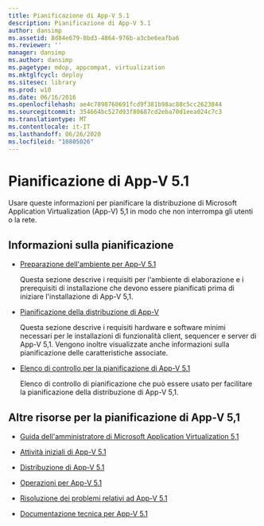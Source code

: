 ```yaml
---
title: Pianificazione di App-V 5.1
description: Pianificazione di App-V 5.1
author: dansimp
ms.assetid: 8d84e679-0bd3-4864-976b-a3cbe6eafba6
ms.reviewer: ''
manager: dansimp
ms.author: dansimp
ms.pagetype: mdop, appcompat, virtualization
ms.mktglfcycl: deploy
ms.sitesec: library
ms.prod: w10
ms.date: 06/16/2016
ms.openlocfilehash: ae4c7898760691fcd9f381b98ac88c5cc2623844
ms.sourcegitcommit: 354664bc527d93f80687cd2eba70d1eea024c7c3
ms.translationtype: MT
ms.contentlocale: it-IT
ms.lasthandoff: 06/26/2020
ms.locfileid: "10805026"
---
```

# Pianificazione di App-V 5.1


Usare queste informazioni per pianificare la distribuzione di Microsoft Application Virtualization (App-V) 5,1 in modo che non interrompa gli utenti o la rete.

## Informazioni sulla pianificazione


-   [Preparazione dell'ambiente per App-V 5.1](preparing-your-environment-for-app-v-51.md)

    Questa sezione descrive i requisiti per l'ambiente di elaborazione e i prerequisiti di installazione che devono essere pianificati prima di iniziare l'installazione di App-V 5,1.

-   [Pianificazione della distribuzione di App-V](planning-to-deploy-app-v51.md)

    Questa sezione descrive i requisiti hardware e software minimi necessari per le installazioni di funzionalità client, sequencer e server di App-V 5,1. Vengono inoltre visualizzate anche informazioni sulla pianificazione delle caratteristiche associate.

-   [Elenco di controllo per la pianificazione di App-V 5.1](app-v-51-planning-checklist.md)

    Elenco di controllo di pianificazione che può essere usato per facilitare la pianificazione della distribuzione di App-V 5,1.






## <a href="" id="other-resources-for-app-v-5-1-planning-"></a>Altre risorse per la pianificazione di App-V 5,1


-   [Guida dell'amministratore di Microsoft Application Virtualization 5,1](microsoft-application-virtualization-51-administrators-guide.md)

-   [Attività iniziali di App-V 5.1](getting-started-with-app-v-51.md)

-   [Distribuzione di App-V 5.1](deploying-app-v-51.md)

-   [Operazioni per App-V 5.1](operations-for-app-v-51.md)

-   [Risoluzione dei problemi relativi ad App-V 5.1](troubleshooting-app-v-51.md)

-   [Documentazione tecnica per App-V 5.1](technical-reference-for-app-v-51.md)

 

 





